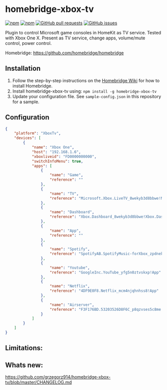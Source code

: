 # homebridge-xbox-tv

[![npm](https://badgen.net/npm/dt/homebridge-xbox-tv?color=purple)](https://www.npmjs.com/package/homebridge-xbox-tv) [![npm](https://badgen.net/npm/v/homebridge-xbox-tv?color=purple)](https://www.npmjs.com/package/homebridge-xbox-tv) [![GitHub pull requests](https://img.shields.io/github/issues-pr/grzegorz914/homebridge-xbox-tv.svg)](https://github.com/grzegorz914/homebridge-xbox-tv/pulls)
[![GitHub issues](https://img.shields.io/github/issues/grzegorz914/homebridge-xbox-tv.svg)](https://github.com/grzegorz914/homebridge-xbox-tv/issues)

Plugin to control Microsoft game consoles in HomeKit as TV service. Tested with Xbox One X. Present as TV service, change apps, volume/mute control, power control.

Homebridge: https://github.com/homebridge/homebridge

## Installation

1. Follow the step-by-step instructions on the [Homebridge Wiki](https://github.com/homebridge/homebridge/wiki) for how to install Homebridge.
2. Install homebridge-xbox-tv using: `npm install -g homebridge-xbox-tv`
3. Update your configuration file. See `sample-config.json` in this repository for a sample. 

## Configuration

```json
{
    "platform": "XboxTv",
    "devices": [
        {
            "name": "Xbox One",
            "host": "192.168.1.6",
            "xboxliveid": "FD0000000000",
            "switchInfoMenu": true,
            "apps": [
                {
                    "name": "Game",
                    "reference": ""
                },
                {
                    "name": "TV",
                    "reference": "Microsoft.Xbox.LiveTV_8wekyb3d8bbwe!Microsoft.Xbox.LiveTV.Application"
                },
                {
                    "name": "Dashboard",
                    "reference": "Xbox.Dashboard_8wekyb3d8bbwe!Xbox.Dashboard.Application"
                },
                {
                    "name": "App",
                    "reference": ""
                },
                {
                    "name": "Spotify",
                    "reference": "SpotifyAB.SpotifyMusic-forXbox_zpdnekdrzrea0!App"
                },
                {
                    "name": "Youtube",
                    "reference": "GoogleInc.YouTube_yfg5n0ztvskxp!App"
                },
                {
                    "name": "Netflix",
                    "reference": "4DF9E0F8.Netflix_mcm4njqhnhss8!App"
                },
                {
                    "name": "Airserver",
                    "reference": "F3F176BD.53203526D8F6C_p8qzvses5c8me!AirServer"
                }
            ]
        }
    ]
}
```

## Limitations:

## Whats new:
https://github.com/grzegorz914/homebridge-xbox-tv/blob/master/CHANGELOG.md
